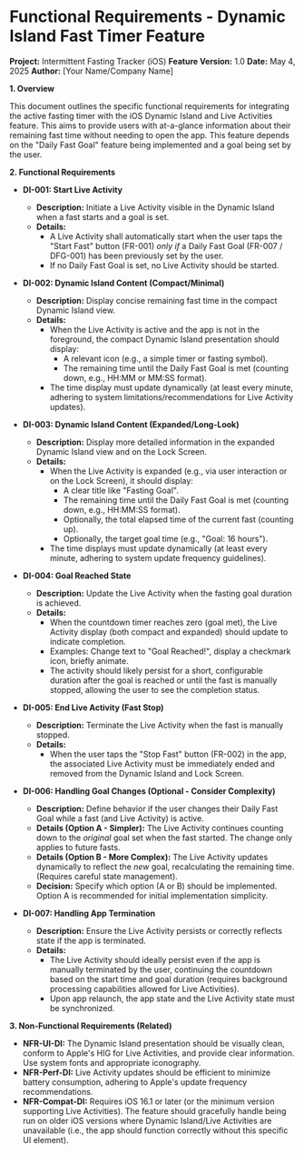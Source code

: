 # Functional Requirements - Dynamic Island Fast Timer Feature

**Project:** Intermittent Fasting Tracker (iOS)
**Feature Version:** 1.0
**Date:** May 4, 2025
**Author:** [Your Name/Company Name]

**1. Overview**

This document outlines the specific functional requirements for integrating the active fasting timer with the iOS Dynamic Island and Live Activities feature. This aims to provide users with at-a-glance information about their remaining fast time without needing to open the app. This feature depends on the "Daily Fast Goal" feature being implemented and a goal being set by the user.

**2. Functional Requirements**

* **DI-001: Start Live Activity**
    * **Description:** Initiate a Live Activity visible in the Dynamic Island when a fast starts and a goal is set.
    * **Details:**
        * A Live Activity shall automatically start when the user taps the "Start Fast" button (FR-001) *only if* a Daily Fast Goal (FR-007 / DFG-001) has been previously set by the user.
        * If no Daily Fast Goal is set, no Live Activity should be started.

* **DI-002: Dynamic Island Content (Compact/Minimal)**
    * **Description:** Display concise remaining fast time in the compact Dynamic Island view.
    * **Details:**
        * When the Live Activity is active and the app is not in the foreground, the compact Dynamic Island presentation should display:
            * A relevant icon (e.g., a simple timer or fasting symbol).
            * The remaining time until the Daily Fast Goal is met (counting down, e.g., HH:MM or MM:SS format).
        * The time display must update dynamically (at least every minute, adhering to system limitations/recommendations for Live Activity updates).

* **DI-003: Dynamic Island Content (Expanded/Long-Look)**
    * **Description:** Display more detailed information in the expanded Dynamic Island view and on the Lock Screen.
    * **Details:**
        * When the Live Activity is expanded (e.g., via user interaction or on the Lock Screen), it should display:
            * A clear title like "Fasting Goal".
            * The remaining time until the Daily Fast Goal is met (counting down, e.g., HH:MM:SS format).
            * Optionally, the total elapsed time of the current fast (counting up).
            * Optionally, the target goal time (e.g., "Goal: 16 hours").
        * The time displays must update dynamically (at least every minute, adhering to system update frequency guidelines).

* **DI-004: Goal Reached State**
    * **Description:** Update the Live Activity when the fasting goal duration is achieved.
    * **Details:**
        * When the countdown timer reaches zero (goal met), the Live Activity display (both compact and expanded) should update to indicate completion.
        * Examples: Change text to "Goal Reached!", display a checkmark icon, briefly animate.
        * The activity should likely persist for a short, configurable duration after the goal is reached or until the fast is manually stopped, allowing the user to see the completion status.

* **DI-005: End Live Activity (Fast Stop)**
    * **Description:** Terminate the Live Activity when the fast is manually stopped.
    * **Details:**
        * When the user taps the "Stop Fast" button (FR-002) in the app, the associated Live Activity must be immediately ended and removed from the Dynamic Island and Lock Screen.

* **DI-006: Handling Goal Changes (Optional - Consider Complexity)**
    * **Description:** Define behavior if the user changes their Daily Fast Goal while a fast (and Live Activity) is active.
    * **Details (Option A - Simpler):** The Live Activity continues counting down to the *original* goal set when the fast started. The change only applies to future fasts.
    * **Details (Option B - More Complex):** The Live Activity updates dynamically to reflect the *new* goal, recalculating the remaining time. (Requires careful state management).
    * **Decision:** Specify which option (A or B) should be implemented. Option A is recommended for initial implementation simplicity.

* **DI-007: Handling App Termination**
    * **Description:** Ensure the Live Activity persists or correctly reflects state if the app is terminated.
    * **Details:**
        * The Live Activity should ideally persist even if the app is manually terminated by the user, continuing the countdown based on the start time and goal duration (requires background processing capabilities allowed for Live Activities).
        * Upon app relaunch, the app state and the Live Activity state must be synchronized.

**3. Non-Functional Requirements (Related)**

* **NFR-UI-DI:** The Dynamic Island presentation should be visually clean, conform to Apple's HIG for Live Activities, and provide clear information. Use system fonts and appropriate iconography.
* **NFR-Perf-DI:** Live Activity updates should be efficient to minimize battery consumption, adhering to Apple's update frequency recommendations.
* **NFR-Compat-DI:** Requires iOS 16.1 or later (or the minimum version supporting Live Activities). The feature should gracefully handle being run on older iOS versions where Dynamic Island/Live Activities are unavailable (i.e., the app should function correctly without this specific UI element).

